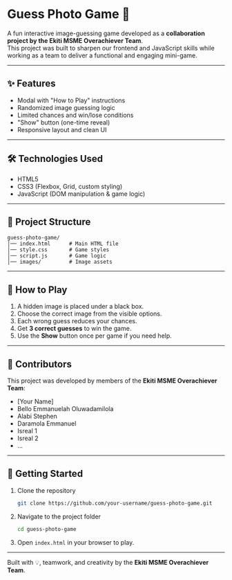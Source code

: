 # Guess Photo Game 🎯  

A fun interactive image-guessing game developed as a **collaboration project by the Ekiti MSME Overachiever Team**.  
This project was built to sharpen our frontend and JavaScript skills while working as a team to deliver a functional and engaging mini-game.  

---

## ✨ Features
- Modal with "How to Play" instructions  
- Randomized image guessing logic  
- Limited chances and win/lose conditions  
- "Show" button (one-time reveal)  
- Responsive layout and clean UI  

---

## 🛠️ Technologies Used
- HTML5  
- CSS3 (Flexbox, Grid, custom styling)  
- JavaScript (DOM manipulation & game logic)  

---

## 📂 Project Structure  
```
guess-photo-game/
│── index.html      # Main HTML file
│── style.css       # Game styles
│── script.js       # Game logic
│── images/         # Image assets
```

---

## 🎯 How to Play  
1. A hidden image is placed under a black box.  
2. Choose the correct image from the visible options.  
3. Each wrong guess reduces your chances.  
4. Get **3 correct guesses** to win the game.  
5. Use the **Show** button once per game if you need help.  

---

## 👥 Contributors
This project was developed by members of the **Ekiti MSME Overachiever Team**:  
- [Your Name]  
- Bello Emmanuelah Oluwadamilola 
- Alabi Stephen  
- Daramola Emmanuel
- Isreal 1
- Isreal 2 
- …  

---

## 🚀 Getting Started
1. Clone the repository  
   ```bash
   git clone https://github.com/your-username/guess-photo-game.git
   ```
2. Navigate to the project folder  
   ```bash
   cd guess-photo-game
   ```
3. Open `index.html` in your browser to play.  


---
Built with 💡, teamwork, and creativity by the **Ekiti MSME Overachiever Team**.
